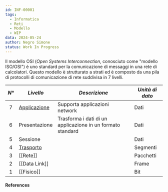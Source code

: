 ```yaml
---
id: INF-00001
tags:
  - Informatica
  - Reti
  - Modello
  - WIP
data: 2024-05-24
author: Negro Simone
status: Work In Progress
---
```

Il modello OSI (_Open Systems Interconnection_, conosciuto come "modello ISO/OSI") è uno standard per la comunicazione di messaggi in una rete di calcolatori. 
Questo modello è strutturato a strati ed è composto da una pila di protocolli di comunicazione di rete suddivisa in 7 livelli.

| *N°* | *Livello*                       | *Descrizione*                                              | *Unità di dato* |
| :--: | ------------------------------- | ---------------------------------------------------------- | --------------- |
|  7   | [Applicazione](Applicazione.md) | Supporta applicazioni network                              | Dati            |
|  6   | Presentazione                   | Trasforma i dati di un applicazione in un formato standard | Dati            |
|  5   | Sessione                        |                                                            | Dati            |
|  4   | [Trasporto](Trasporto.md)       |                                                            | Segmenti        |
|  3   | [[Rete]]                        |                                                            | Pacchetti       |
|  2   | [[Data Link]]                   |                                                            | Frame           |
|  1   | [[Fisico]]                      |                                                            | Bit             |

#### References
